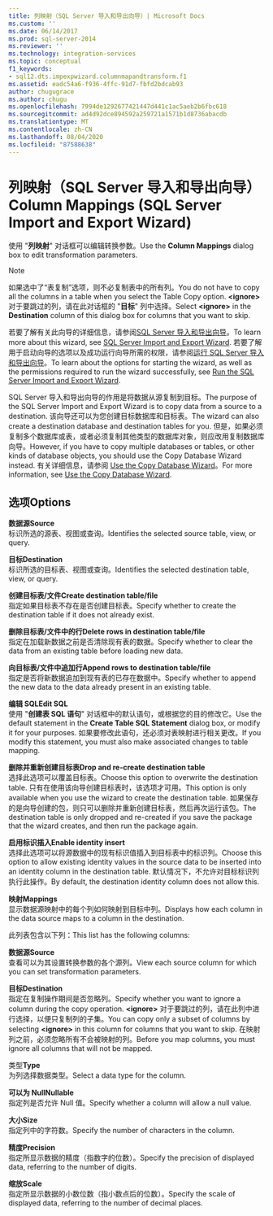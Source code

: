 ```yaml
---
title: 列映射（SQL Server 导入和导出向导）| Microsoft Docs
ms.custom: ''
ms.date: 06/14/2017
ms.prod: sql-server-2014
ms.reviewer: ''
ms.technology: integration-services
ms.topic: conceptual
f1_keywords:
- sql12.dts.impexpwizard.columnmapandtransform.f1
ms.assetid: eadc54a6-f936-4ffc-91d7-fbfd2bdcab93
author: chugugrace
ms.author: chugu
ms.openlocfilehash: 7994de1292677421447d441c1ac5aeb2b6fbc618
ms.sourcegitcommit: ad4d92dce894592a259721a1571b1d8736abacdb
ms.translationtype: MT
ms.contentlocale: zh-CN
ms.lasthandoff: 08/04/2020
ms.locfileid: "87588638"
---
```

# <a name="column-mappings-sql-server-import-and-export-wizard"></a><span data-ttu-id="d4b77-102">列映射（SQL Server 导入和导出向导）</span><span class="sxs-lookup"><span data-stu-id="d4b77-102">Column Mappings (SQL Server Import and Export Wizard)</span></span>
  <span data-ttu-id="d4b77-103">使用 "**列映射**" 对话框可以编辑转换参数。</span><span class="sxs-lookup"><span data-stu-id="d4b77-103">Use the **Column Mappings** dialog box to edit transformation parameters.</span></span>  
  
> [!NOTE]  
>  <span data-ttu-id="d4b77-104">如果选中了“表复制”选项，则不必复制表中的所有列。</span><span class="sxs-lookup"><span data-stu-id="d4b77-104">You do not have to copy all the columns in a table when you select the Table Copy option.</span></span> <span data-ttu-id="d4b77-105">**\<ignore>** 对于要跳过的列，请在此对话框的 "**目标**" 列中选择。</span><span class="sxs-lookup"><span data-stu-id="d4b77-105">Select **\<ignore>** in the **Destination** column of this dialog box for columns that you want to skip.</span></span>  
  
 <span data-ttu-id="d4b77-106">若要了解有关此向导的详细信息，请参阅[SQL Server 导入和导出向导](import-and-export-data-with-the-sql-server-import-and-export-wizard.md)。</span><span class="sxs-lookup"><span data-stu-id="d4b77-106">To learn more about this wizard, see [SQL Server Import and Export Wizard](import-and-export-data-with-the-sql-server-import-and-export-wizard.md).</span></span> <span data-ttu-id="d4b77-107">若要了解用于启动向导的选项以及成功运行向导所需的权限，请参阅[运行 SQL Server 导入和导出向导](start-the-sql-server-import-and-export-wizard.md)。</span><span class="sxs-lookup"><span data-stu-id="d4b77-107">To learn about the options for starting the wizard, as well as the permissions required to run the wizard successfully, see [Run the SQL Server Import and Export Wizard](start-the-sql-server-import-and-export-wizard.md).</span></span>  
  
 <span data-ttu-id="d4b77-108">SQL Server 导入和导出向导的作用是将数据从源复制到目标。</span><span class="sxs-lookup"><span data-stu-id="d4b77-108">The purpose of the SQL Server Import and Export Wizard is to copy data from a source to a destination.</span></span> <span data-ttu-id="d4b77-109">该向导还可以为您创建目标数据库和目标表。</span><span class="sxs-lookup"><span data-stu-id="d4b77-109">The wizard can also create a destination database and destination tables for you.</span></span> <span data-ttu-id="d4b77-110">但是，如果必须复制多个数据库或表，或者必须复制其他类型的数据库对象，则应改用复制数据库向导。</span><span class="sxs-lookup"><span data-stu-id="d4b77-110">However, if you have to copy multiple databases or tables, or other kinds of database objects, you should use the Copy Database Wizard instead.</span></span> <span data-ttu-id="d4b77-111">有关详细信息，请参阅 [Use the Copy Database Wizard](../../relational-databases/databases/use-the-copy-database-wizard.md)。</span><span class="sxs-lookup"><span data-stu-id="d4b77-111">For more information, see [Use the Copy Database Wizard](../../relational-databases/databases/use-the-copy-database-wizard.md).</span></span>  
  
## <a name="options"></a><span data-ttu-id="d4b77-112">选项</span><span class="sxs-lookup"><span data-stu-id="d4b77-112">Options</span></span>  
 <span data-ttu-id="d4b77-113">**数据源**</span><span class="sxs-lookup"><span data-stu-id="d4b77-113">**Source**</span></span>  
 <span data-ttu-id="d4b77-114">标识所选的源表、视图或查询。</span><span class="sxs-lookup"><span data-stu-id="d4b77-114">Identifies the selected source table, view, or query.</span></span>  
  
 <span data-ttu-id="d4b77-115">**目标**</span><span class="sxs-lookup"><span data-stu-id="d4b77-115">**Destination**</span></span>  
 <span data-ttu-id="d4b77-116">标识所选的目标表、视图或查询。</span><span class="sxs-lookup"><span data-stu-id="d4b77-116">Identifies the selected destination table, view, or query.</span></span>  
  
 <span data-ttu-id="d4b77-117">**创建目标表/文件**</span><span class="sxs-lookup"><span data-stu-id="d4b77-117">**Create destination table/file**</span></span>  
 <span data-ttu-id="d4b77-118">指定如果目标表不存在是否创建目标表。</span><span class="sxs-lookup"><span data-stu-id="d4b77-118">Specify whether to create the destination table if it does not already exist.</span></span>  
  
 <span data-ttu-id="d4b77-119">**删除目标表/文件中的行**</span><span class="sxs-lookup"><span data-stu-id="d4b77-119">**Delete rows in destination table/file**</span></span>  
 <span data-ttu-id="d4b77-120">指定在加载新数据之前是否清除现有表的数据。</span><span class="sxs-lookup"><span data-stu-id="d4b77-120">Specify whether to clear the data from an existing table before loading new data.</span></span>  
  
 <span data-ttu-id="d4b77-121">**向目标表/文件中追加行**</span><span class="sxs-lookup"><span data-stu-id="d4b77-121">**Append rows to destination table/file**</span></span>  
 <span data-ttu-id="d4b77-122">指定是否将新数据追加到现有表的已存在数据中。</span><span class="sxs-lookup"><span data-stu-id="d4b77-122">Specify whether to append the new data to the data already present in an existing table.</span></span>  
  
 <span data-ttu-id="d4b77-123">**编辑 SQL**</span><span class="sxs-lookup"><span data-stu-id="d4b77-123">**Edit SQL**</span></span>  
 <span data-ttu-id="d4b77-124">使用 "**创建表 SQL 语句**" 对话框中的默认语句，或根据您的目的修改它。</span><span class="sxs-lookup"><span data-stu-id="d4b77-124">Use the default statement in the **Create Table SQL Statement** dialog box, or modify it for your purposes.</span></span> <span data-ttu-id="d4b77-125">如果要修改此语句，还必须对表映射进行相关更改。</span><span class="sxs-lookup"><span data-stu-id="d4b77-125">If you modify this statement, you must also make associated changes to table mapping.</span></span>  
  
 <span data-ttu-id="d4b77-126">**删除并重新创建目标表**</span><span class="sxs-lookup"><span data-stu-id="d4b77-126">**Drop and re-create destination table**</span></span>  
 <span data-ttu-id="d4b77-127">选择此选项可以覆盖目标表。</span><span class="sxs-lookup"><span data-stu-id="d4b77-127">Choose this option to overwrite the destination table.</span></span> <span data-ttu-id="d4b77-128">只有在使用该向导创建目标表时，该选项才可用。</span><span class="sxs-lookup"><span data-stu-id="d4b77-128">This option is only available when you use the wizard to create the destination table.</span></span> <span data-ttu-id="d4b77-129">如果保存的是向导创建的包，则只可以删除并重新创建目标表，然后再次运行该包。</span><span class="sxs-lookup"><span data-stu-id="d4b77-129">The destination table is only dropped and re-created if you save the package that the wizard creates, and then run the package again.</span></span>  
  
 <span data-ttu-id="d4b77-130">**启用标识插入**</span><span class="sxs-lookup"><span data-stu-id="d4b77-130">**Enable identity insert**</span></span>  
 <span data-ttu-id="d4b77-131">选择此选项可以将源数据中的现有标识值插入到目标表中的标识列。</span><span class="sxs-lookup"><span data-stu-id="d4b77-131">Choose this option to allow existing identity values in the source data to be inserted into an identity column in the destination table.</span></span> <span data-ttu-id="d4b77-132">默认情况下，不允许对目标标识列执行此操作。</span><span class="sxs-lookup"><span data-stu-id="d4b77-132">By default, the destination identity column does not allow this.</span></span>  
  
 <span data-ttu-id="d4b77-133">**映射**</span><span class="sxs-lookup"><span data-stu-id="d4b77-133">**Mappings**</span></span>  
 <span data-ttu-id="d4b77-134">显示数据源映射中的每个列如何映射到目标中列。</span><span class="sxs-lookup"><span data-stu-id="d4b77-134">Displays how each column in the data source maps to a column in the destination.</span></span>  
  
 <span data-ttu-id="d4b77-135">此列表包含以下列：</span><span class="sxs-lookup"><span data-stu-id="d4b77-135">This list has the following columns:</span></span>  
  
 <span data-ttu-id="d4b77-136">**数据源**</span><span class="sxs-lookup"><span data-stu-id="d4b77-136">**Source**</span></span>  
 <span data-ttu-id="d4b77-137">查看可以为其设置转换参数的各个源列。</span><span class="sxs-lookup"><span data-stu-id="d4b77-137">View each source column for which you can set transformation parameters.</span></span>  
  
 <span data-ttu-id="d4b77-138">**目标**</span><span class="sxs-lookup"><span data-stu-id="d4b77-138">**Destination**</span></span>  
 <span data-ttu-id="d4b77-139">指定在复制操作期间是否忽略列。</span><span class="sxs-lookup"><span data-stu-id="d4b77-139">Specify whether you want to ignore a column during the copy operation.</span></span> <span data-ttu-id="d4b77-140">**\<ignore>** 对于要跳过的列，请在此列中进行选择，以便只复制列的子集。</span><span class="sxs-lookup"><span data-stu-id="d4b77-140">You can copy only a subset of columns by selecting **\<ignore>** in this column for columns that you want to skip.</span></span> <span data-ttu-id="d4b77-141">在映射列之前，必须忽略所有不会被映射的列。</span><span class="sxs-lookup"><span data-stu-id="d4b77-141">Before you map columns, you must ignore all columns that will not be mapped.</span></span>  
  
 <span data-ttu-id="d4b77-142">类型</span><span class="sxs-lookup"><span data-stu-id="d4b77-142">**Type**</span></span>  
 <span data-ttu-id="d4b77-143">为列选择数据类型。</span><span class="sxs-lookup"><span data-stu-id="d4b77-143">Select a data type for the column.</span></span>  
  
 <span data-ttu-id="d4b77-144">**可以为 Null**</span><span class="sxs-lookup"><span data-stu-id="d4b77-144">**Nullable**</span></span>  
 <span data-ttu-id="d4b77-145">指定列是否允许 Null 值。</span><span class="sxs-lookup"><span data-stu-id="d4b77-145">Specify whether a column will allow a null value.</span></span>  
  
 <span data-ttu-id="d4b77-146">**大小**</span><span class="sxs-lookup"><span data-stu-id="d4b77-146">**Size**</span></span>  
 <span data-ttu-id="d4b77-147">指定列中的字符数。</span><span class="sxs-lookup"><span data-stu-id="d4b77-147">Specify the number of characters in the column.</span></span>  
  
 <span data-ttu-id="d4b77-148">**精度**</span><span class="sxs-lookup"><span data-stu-id="d4b77-148">**Precision**</span></span>  
 <span data-ttu-id="d4b77-149">指定所显示数据的精度（指数字的位数）。</span><span class="sxs-lookup"><span data-stu-id="d4b77-149">Specify the precision of displayed data, referring to the number of digits.</span></span>  
  
 <span data-ttu-id="d4b77-150">**缩放**</span><span class="sxs-lookup"><span data-stu-id="d4b77-150">**Scale**</span></span>  
 <span data-ttu-id="d4b77-151">指定所显示数据的小数位数（指小数点后的位数）。</span><span class="sxs-lookup"><span data-stu-id="d4b77-151">Specify the scale of displayed data, referring to the number of decimal places.</span></span>  
  
  
